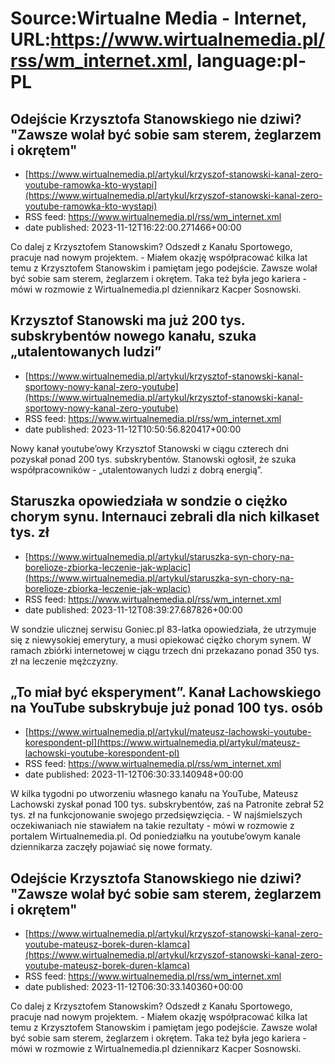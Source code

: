 # Source:Wirtualne Media - Internet, URL:https://www.wirtualnemedia.pl/rss/wm_internet.xml, language:pl-PL

## Odejście Krzysztofa Stanowskiego nie dziwi? "Zawsze wolał być sobie sam sterem, żeglarzem i okrętem"
 - [https://www.wirtualnemedia.pl/artykul/krzyszof-stanowski-kanal-zero-youtube-ramowka-kto-wystapi](https://www.wirtualnemedia.pl/artykul/krzyszof-stanowski-kanal-zero-youtube-ramowka-kto-wystapi)
 - RSS feed: https://www.wirtualnemedia.pl/rss/wm_internet.xml
 - date published: 2023-11-12T16:22:00.271466+00:00

Co dalej z Krzysztofem Stanowskim? Odszedł z Kanału Sportowego, pracuje nad nowym projektem. - Miałem okazję współpracować kilka lat temu z Krzysztofem Stanowskim i pamiętam jego podejście. Zawsze wolał być sobie sam sterem, żeglarzem i okrętem. Taka też była jego kariera - mówi w rozmowie z Wirtualnemedia.pl dziennikarz Kacper Sosnowski.

## Krzysztof Stanowski ma już 200 tys. subskrybentów nowego kanału, szuka „utalentowanych ludzi”
 - [https://www.wirtualnemedia.pl/artykul/krzysztof-stanowski-kanal-sportowy-nowy-kanal-zero-youtube](https://www.wirtualnemedia.pl/artykul/krzysztof-stanowski-kanal-sportowy-nowy-kanal-zero-youtube)
 - RSS feed: https://www.wirtualnemedia.pl/rss/wm_internet.xml
 - date published: 2023-11-12T10:50:56.820417+00:00

Nowy kanał youtube’owy Krzysztof Stanowski w ciągu czterech dni pozyskał ponad 200 tys. subskrybentów. Stanowski ogłosił, że szuka współpracowników - „utalentowanych ludzi z dobrą energią”.

## Staruszka opowiedziała w sondzie o ciężko chorym synu. Internauci zebrali dla nich kilkaset tys. zł
 - [https://www.wirtualnemedia.pl/artykul/staruszka-syn-chory-na-borelioze-zbiorka-leczenie-jak-wplacic](https://www.wirtualnemedia.pl/artykul/staruszka-syn-chory-na-borelioze-zbiorka-leczenie-jak-wplacic)
 - RSS feed: https://www.wirtualnemedia.pl/rss/wm_internet.xml
 - date published: 2023-11-12T08:39:27.687826+00:00

W sondzie ulicznej serwisu Goniec.pl 83-latka opowiedziała, że utrzymuje się z niewysokiej emerytury, a musi opiekować ciężko chorym synem. W ramach zbiórki internetowej w ciągu trzech dni przekazano ponad 350 tys. zł na leczenie mężczyzny.

## „To miał być eksperyment”. Kanał Lachowskiego na YouTube subskrybuje już ponad 100 tys. osób
 - [https://www.wirtualnemedia.pl/artykul/mateusz-lachowski-youtube-korespondent-pl](https://www.wirtualnemedia.pl/artykul/mateusz-lachowski-youtube-korespondent-pl)
 - RSS feed: https://www.wirtualnemedia.pl/rss/wm_internet.xml
 - date published: 2023-11-12T06:30:33.140948+00:00

W kilka tygodni po utworzeniu własnego kanału na YouTube, Mateusz Lachowski zyskał ponad 100 tys. subskrybentów, zaś na Patronite zebrał 52 tys. zł na funkcjonowanie swojego przedsięwzięcia. - W najśmielszych oczekiwaniach nie stawiałem na takie rezultaty - mówi w rozmowie z portalem Wirtualnemedia.pl. Od poniedziałku na youtube’owym kanale dziennikarza zaczęły pojawiać się nowe formaty.

## Odejście Krzysztofa Stanowskiego nie dziwi? "Zawsze wolał być sobie sam sterem, żeglarzem i okrętem"
 - [https://www.wirtualnemedia.pl/artykul/krzyszof-stanowski-kanal-zero-youtube-mateusz-borek-duren-klamca](https://www.wirtualnemedia.pl/artykul/krzyszof-stanowski-kanal-zero-youtube-mateusz-borek-duren-klamca)
 - RSS feed: https://www.wirtualnemedia.pl/rss/wm_internet.xml
 - date published: 2023-11-12T06:30:33.140360+00:00

Co dalej z Krzysztofem Stanowskim? Odszedł z Kanału Sportowego, pracuje nad nowym projektem. - Miałem okazję współpracować kilka lat temu z Krzysztofem Stanowskim i pamiętam jego podejście. Zawsze wolał być sobie sam sterem, żeglarzem i okrętem. Taka też była jego kariera - mówi w rozmowie z Wirtualnemedia.pl dziennikarz Kacper Sosnowski.

